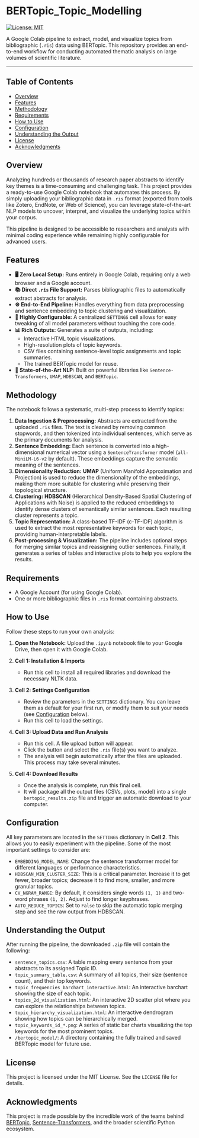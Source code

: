 # BERTopic_Topic_Modelling

[![License: MIT](https://img.shields.io/badge/License-MIT-yellow.svg)](https://opensource.org/licenses/MIT)

A Google Colab pipeline to extract, model, and visualize topics from bibliographic (`.ris`) data using BERTopic. This repository provides an end-to-end workflow for conducting automated thematic analysis on large volumes of scientific literature.

---

## Table of Contents

- [Overview](#overview)
- [Features](#features)
- [Methodology](#methodology)
- [Requirements](#requirements)
- [How to Use](#how-to-use)
- [Configuration](#configuration)
- [Understanding the Output](#understanding-the-output)
- [License](#license)
- [Acknowledgments](#acknowledgments)

## Overview

Analyzing hundreds or thousands of research paper abstracts to identify key themes is a time-consuming and challenging task. This project provides a ready-to-use Google Colab notebook that automates this process. By simply uploading your bibliographic data in `.ris` format (exported from tools like Zotero, EndNote, or Web of Science), you can leverage state-of-the-art NLP models to uncover, interpret, and visualize the underlying topics within your corpus.

This pipeline is designed to be accessible to researchers and analysts with minimal coding experience while remaining highly configurable for advanced users.

## Features

-   **🖥️ Zero Local Setup:** Runs entirely in Google Colab, requiring only a web browser and a Google account.
-   **📚 Direct `.ris` File Support:** Parses bibliographic files to automatically extract abstracts for analysis.
-   **⚙️ End-to-End Pipeline:** Handles everything from data preprocessing and sentence embedding to topic clustering and visualization.
-   **🔧 Highly Configurable:** A centralized `SETTINGS` cell allows for easy tweaking of all model parameters without touching the core code.
-   **📊 Rich Outputs:** Generates a suite of outputs, including:
    -   Interactive HTML topic visualizations.
    -   High-resolution plots of topic keywords.
    -   CSV files containing sentence-level topic assignments and topic summaries.
    -   The trained BERTopic model for reuse.
-   **🤖 State-of-the-Art NLP:** Built on powerful libraries like `Sentence-Transformers`, `UMAP`, `HDBSCAN`, and `BERTopic`.

## Methodology

The notebook follows a systematic, multi-step process to identify topics:

1.  **Data Ingestion & Preprocessing:** Abstracts are extracted from the uploaded `.ris` files. The text is cleaned by removing common stopwords, and then tokenized into individual sentences, which serve as the primary documents for analysis.
2.  **Sentence Embedding:** Each sentence is converted into a high-dimensional numerical vector using a `SentenceTransformer` model (`all-MiniLM-L6-v2` by default). These embeddings capture the semantic meaning of the sentences.
3.  **Dimensionality Reduction:** **UMAP** (Uniform Manifold Approximation and Projection) is used to reduce the dimensionality of the embeddings, making them more suitable for clustering while preserving their topological structure.
4.  **Clustering:** **HDBSCAN** (Hierarchical Density-Based Spatial Clustering of Applications with Noise) is applied to the reduced embeddings to identify dense clusters of semantically similar sentences. Each resulting cluster represents a topic.
5.  **Topic Representation:** A class-based TF-IDF (c-TF-IDF) algorithm is used to extract the most representative keywords for each topic, providing human-interpretable labels.
6.  **Post-processing & Visualization:** The pipeline includes optional steps for merging similar topics and reassigning outlier sentences. Finally, it generates a series of tables and interactive plots to help you explore the results.

## Requirements

-   A Google Account (for using Google Colab).
-   One or more bibliographic files in `.ris` format containing abstracts.

## How to Use

Follow these steps to run your own analysis:

1.  **Open the Notebook:** Upload the `.ipynb` notebook file to your Google Drive, then open it with Google Colab.

2.  **Cell 1: Installation & Imports**
    -   Run this cell to install all required libraries and download the necessary NLTK data.

3.  **Cell 2: Settings Configuration**
    -   Review the parameters in the `SETTINGS` dictionary. You can leave them as default for your first run, or modify them to suit your needs (see [Configuration](#configuration) below).
    -   Run this cell to load the settings.

4.  **Cell 3: Upload Data and Run Analysis**
    -   Run this cell. A file upload button will appear.
    -   Click the button and select the `.ris` file(s) you want to analyze.
    -   The analysis will begin automatically after the files are uploaded. This process may take several minutes.

5.  **Cell 4: Download Results**
    -   Once the analysis is complete, run this final cell.
    -   It will package all the output files (CSVs, plots, model) into a single `bertopic_results.zip` file and trigger an automatic download to your computer.

## Configuration

All key parameters are located in the `SETTINGS` dictionary in **Cell 2**. This allows you to easily experiment with the pipeline. Some of the most important settings to consider are:

-   `EMBEDDING_MODEL_NAME`: Change the sentence transformer model for different languages or performance characteristics.
-   `HDBSCAN_MIN_CLUSTER_SIZE`: This is a critical parameter. Increase it to get fewer, broader topics; decrease it to find more, smaller, and more granular topics.
-   `CV_NGRAM_RANGE`: By default, it considers single words `(1, 1)` and two-word phrases `(1, 2)`. Adjust to find longer keyphrases.
-   `AUTO_REDUCE_TOPICS`: Set to `False` to skip the automatic topic merging step and see the raw output from HDBSCAN.

## Understanding the Output

After running the pipeline, the downloaded `.zip` file will contain the following:

-   `sentence_topics.csv`: A table mapping every sentence from your abstracts to its assigned Topic ID.
-   `topic_summary_table.csv`: A summary of all topics, their size (sentence count), and their top keywords.
-   `topic_frequencies_barchart_interactive.html`: An interactive barchart showing the size of each topic.
-   `topics_2d_visualization.html`: An interactive 2D scatter plot where you can explore the relationships between topics.
-   `topic_hierarchy_visualization.html`: An interactive dendrogram showing how topics can be hierarchically merged.
-   `topic_keywords_id_*.png`: A series of static bar charts visualizing the top keywords for the most prominent topics.
-   `/bertopic_model/`: A directory containing the fully trained and saved BERTopic model for future use.

## License

This project is licensed under the MIT License. See the `LICENSE` file for details.

## Acknowledgments

This project is made possible by the incredible work of the teams behind [BERTopic](https://maartengr.github.io/BERTopic/), [Sentence-Transformers](https://www.sbert.net/), and the broader scientific Python ecosystem.

